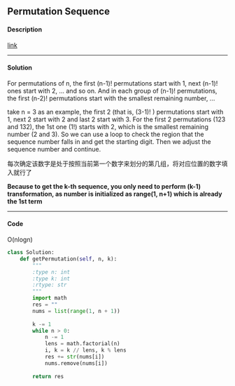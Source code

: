 ## Permutation Sequence

#### Description

[link](https://leetcode.com/problems/permutation-sequence)

---

#### Solution

For permutations of n, the first (n-1)! permutations start with 1, next (n-1)! ones start with 2, ... and so on. And in each group of (n-1)! permutations, the first (n-2)! permutations start with the smallest remaining number, ...

take n = 3 as an example, the first 2 (that is, (3-1)! ) permutations start with 1, next 2 start with 2 and last 2 start with 3. For the first 2 permutations (123 and 132), the 1st one (1!) starts with 2, which is the smallest remaining number (2 and 3). So we can use a loop to check the region that the sequence number falls in and get the starting digit. Then we adjust the sequence number and continue.

每次确定该数字是处于按照当前第一个数字来划分的第几组，将对应位置的数字填入就行了

**Because to get the k-th sequence, you only need to perform (k-1) transformation, as number is initialized as range(1, n+1) which is already the 1st term**

---

#### Code

O(nlogn)

```python
class Solution:
    def getPermutation(self, n, k):
        """
        :type n: int
        :type k: int
        :rtype: str
        """
        import math
        res = ""
        nums = list(range(1, n + 1))
        
        k -= 1
        while n > 0:
            n -= 1
            lens = math.factorial(n)
            i, k = k // lens, k % lens
            res += str(nums[i])
            nums.remove(nums[i])
        
        return res
```
